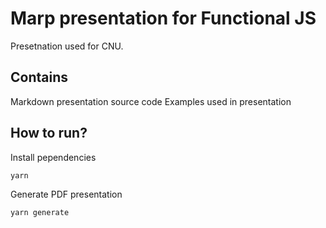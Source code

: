 # Marp presentation for Functional JS

Presetnation used for CNU.

## Contains

Markdown presentation source code
Examples used in presentation

## How to run?

Install pependencies

```bash
yarn
```

Generate PDF presentation

```bash
yarn generate
```
